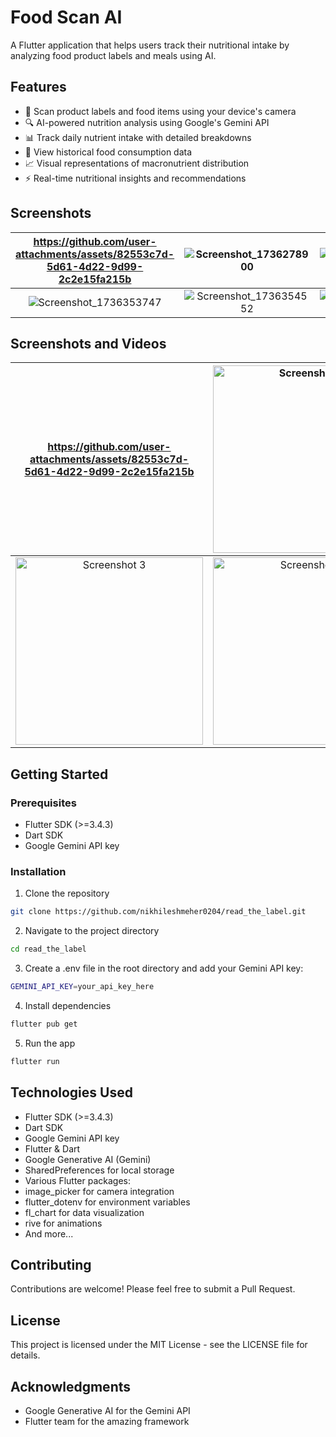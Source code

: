 # Food Scan AI

A Flutter application that helps users track their nutritional intake by analyzing food product labels and meals using AI.

## Features
- 📸 Scan product labels and food items using your device's camera
- 🔍 AI-powered nutrition analysis using Google's Gemini API
- 📊 Track daily nutrient intake with detailed breakdowns
- 📅 View historical food consumption data
- 📈 Visual representations of macronutrient distribution
- ⚡ Real-time nutritional insights and recommendations

## Screenshots
| https://github.com/user-attachments/assets/82553c7d-5d61-4d22-9d99-2c2e15fa215b | ![Screenshot_1736278900](https://github.com/user-attachments/assets/2b758598-71ae-4d8b-9406-73b2b52a8019) |![Screenshot_1736353747](https://github.com/user-attachments/assets/4936fba5-3909-4048-9445-d5f33e0da63b)
|:---------------------------------------------------------------------------------------------------------:|:---------------------------------------------------------------------------------------------------------:|:---------------------------------------------------------------------------------------------------------:|
| ![Screenshot_1736353747](https://github.com/user-attachments/assets/be941868-2eb8-4785-8a9e-d0d91bce66b3) | ![Screenshot_1736354552](https://github.com/user-attachments/assets/c2a024ba-5f30-4fa2-b406-1fa4b7d4ce05) |![Screenshot_1736354849](https://github.com/user-attachments/assets/f527f2ed-38ee-4918-a9cc-7f9bf855f4aa)


## Screenshots and Videos

| https://github.com/user-attachments/assets/82553c7d-5d61-4d22-9d99-2c2e15fa215b | <img src="https://github.com/user-attachments/assets/2b758598-71ae-4d8b-9406-73b2b52a8019" width="300" alt="Screenshot 1" /> | <img src="https://github.com/user-attachments/assets/4936fba5-3909-4048-9445-d5f33e0da63b" width="300" alt="Screenshot 2" /> |
|:---------------------------------------------------------------------------------------------------------:|:---------------------------------------------------------------------------------------------------------:|:---------------------------------------------------------------------------------------------------------:|
| <img src="https://github.com/user-attachments/assets/be941868-2eb8-4785-8a9e-d0d91bce66b3" width="300" alt="Screenshot 3" /> | <img src="https://github.com/user-attachments/assets/c2a024ba-5f30-4fa2-b406-1fa4b7d4ce05" width="300" alt="Screenshot 4" /> | <img src="https://github.com/user-attachments/assets/f527f2ed-38ee-4918-a9cc-7f9bf855f4aa" width="300" alt="Screenshot 5" /> |



## Getting Started

### Prerequisites
- Flutter SDK (>=3.4.3)
- Dart SDK
- Google Gemini API key

### Installation

1. Clone the repository
```bash
git clone https://github.com/nikhileshmeher0204/read_the_label.git
```
2. Navigate to the project directory
```bash
cd read_the_label
```
3. Create a .env file in the root directory and add your Gemini API key:
```bash
GEMINI_API_KEY=your_api_key_here
```
4. Install dependencies
```bash
flutter pub get
```
5. Run the app
```bash
flutter run
```

## Technologies Used
- Flutter SDK (>=3.4.3)
- Dart SDK
- Google Gemini API key
- Flutter & Dart
- Google Generative AI (Gemini)
- SharedPreferences for local storage
- Various Flutter packages:
-   image_picker for camera integration
-   flutter_dotenv for environment variables
-   fl_chart for data visualization
-   rive for animations
-   And more...

## Contributing
Contributions are welcome! Please feel free to submit a Pull Request.

## License
This project is licensed under the MIT License - see the LICENSE file for details.

## Acknowledgments
- Google Generative AI for the Gemini API
- Flutter team for the amazing framework

